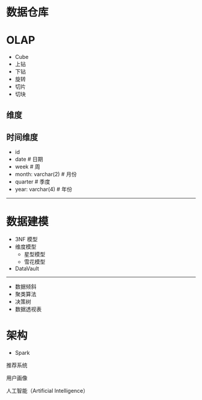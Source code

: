 # 数据仓库

# OLAP

- Cube
- 上钻
- 下钻
- 旋转
- 切片
- 切块

## 维度

## 时间维度

- id
- date # 日期
- week # 周 
- month: varchar(2) # 月份
- quarter # 季度
- year: varchar(4) # 年份

---

# 数据建模

- 3NF 模型
- 维度模型
  - 星型模型
  - 雪花模型
- DataVault

---

- 数据倾斜
- 聚类算法
- 决策树
- 数据透视表

# 架构

- Spark


推荐系统

用户画像

人工智能（Artificial Intelligence）
